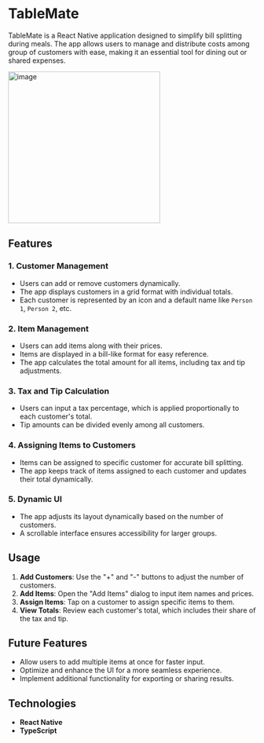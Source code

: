 # TableMate

TableMate is a React Native application designed to simplify bill splitting during meals. The app allows users to manage and distribute costs among group of customers with ease, making it an essential tool for dining out or shared expenses.

<img width="309" alt="image" src="https://github.com/user-attachments/assets/a6992dcb-a745-4a26-9234-f345fd99a691" />

## Features

### 1. Customer Management
- Users can add or remove customers dynamically.
- The app displays customers in a grid format with individual totals.
- Each customer is represented by an icon and a default name like `Person 1`, `Person 2`, etc.

### 2. Item Management
- Users can add items along with their prices.
- Items are displayed in a bill-like format for easy reference.
- The app calculates the total amount for all items, including tax and tip adjustments.

### 3. Tax and Tip Calculation
- Users can input a tax percentage, which is applied proportionally to each customer's total.
- Tip amounts can be divided evenly among all customers.

### 4. Assigning Items to Customers
- Items can be assigned to specific customer for accurate bill splitting.
- The app keeps track of items assigned to each customer and updates their total dynamically.

### 5. Dynamic UI
- The app adjusts its layout dynamically based on the number of customers.
- A scrollable interface ensures accessibility for larger groups.

## Usage
1. **Add Customers**: Use the "+" and "-" buttons to adjust the number of customers.
2. **Add Items**: Open the "Add Items" dialog to input item names and prices.
3. **Assign Items**: Tap on a customer to assign specific items to them.
4. **View Totals**: Review each customer's total, which includes their share of the tax and tip.

## Future Features
- Allow users to add multiple items at once for faster input.
- Optimize and enhance the UI for a more seamless experience.
- Implement additional functionality for exporting or sharing results.

## Technologies
- **React Native**
- **TypeScript**

